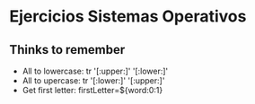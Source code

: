 # Ejercicios Sistemas Operativos
## Thinks to remember
* All to lowercase: tr '[:upper:]' '[:lower:]'
* All to upercase: tr '[:lower:]' '[:upper:]'
* Get first letter: firstLetter=${word:0:1}
